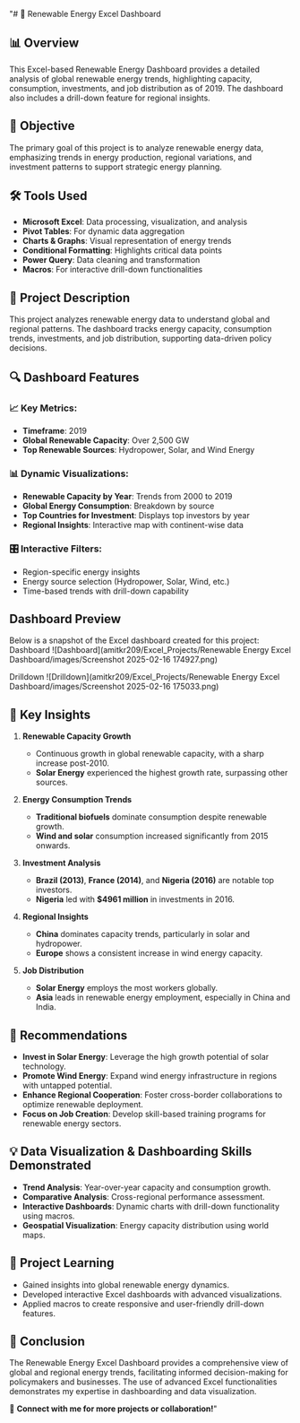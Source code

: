 "# 🌱 Renewable Energy Excel Dashboard

## 📊 Overview
This Excel-based Renewable Energy Dashboard provides a detailed analysis of global renewable energy trends, highlighting capacity, consumption, investments, and job distribution as of 2019. The dashboard also includes a drill-down feature for regional insights.

## 🎯 Objective
The primary goal of this project is to analyze renewable energy data, emphasizing trends in energy production, regional variations, and investment patterns to support strategic energy planning.

## 🛠️ Tools Used
- **Microsoft Excel**: Data processing, visualization, and analysis
- **Pivot Tables**: For dynamic data aggregation
- **Charts & Graphs**: Visual representation of energy trends
- **Conditional Formatting**: Highlights critical data points
- **Power Query**: Data cleaning and transformation
- **Macros**: For interactive drill-down functionalities

## 📝 Project Description
This project analyzes renewable energy data to understand global and regional patterns. The dashboard tracks energy capacity, consumption trends, investments, and job distribution, supporting data-driven policy decisions.

## 🔍 Dashboard Features

### 📈 Key Metrics:
- **Timeframe**: 2019
- **Global Renewable Capacity**: Over 2,500 GW
- **Top Renewable Sources**: Hydropower, Solar, and Wind Energy

### 📊 Dynamic Visualizations:
- **Renewable Capacity by Year**: Trends from 2000 to 2019
- **Global Energy Consumption**: Breakdown by source
- **Top Countries for Investment**: Displays top investors by year
- **Regional Insights**: Interactive map with continent-wise data

### 🎛️ Interactive Filters:
- Region-specific energy insights
- Energy source selection (Hydropower, Solar, Wind, etc.)
- Time-based trends with drill-down capability

## Dashboard Preview
Below is a snapshot of the Excel dashboard created for this project:
Dashboard
![Dashboard](amitkr209/Excel_Projects/Renewable Energy Excel Dashboard/images/Screenshot 2025-02-16 174927.png)

Drilldown
![Drilldown](amitkr209/Excel_Projects/Renewable Energy Excel Dashboard/images/Screenshot 2025-02-16 175033.png)

## 🔑 Key Insights

1. **Renewable Capacity Growth**
   - Continuous growth in global renewable capacity, with a sharp increase post-2010.
   - **Solar Energy** experienced the highest growth rate, surpassing other sources.

2. **Energy Consumption Trends**
   - **Traditional biofuels** dominate consumption despite renewable growth.
   - **Wind and solar** consumption increased significantly from 2015 onwards.

3. **Investment Analysis**
   - **Brazil (2013)**, **France (2014)**, and **Nigeria (2016)** are notable top investors.
   - **Nigeria** led with **$4961 million** in investments in 2016.

4. **Regional Insights**
   - **China** dominates capacity trends, particularly in solar and hydropower.
   - **Europe** shows a consistent increase in wind energy capacity.

5. **Job Distribution**
   - **Solar Energy** employs the most workers globally.
   - **Asia** leads in renewable energy employment, especially in China and India.

## 📢 Recommendations

- **Invest in Solar Energy**: Leverage the high growth potential of solar technology.
- **Promote Wind Energy**: Expand wind energy infrastructure in regions with untapped potential.
- **Enhance Regional Cooperation**: Foster cross-border collaborations to optimize renewable deployment.
- **Focus on Job Creation**: Develop skill-based training programs for renewable energy sectors.

## 💡 Data Visualization & Dashboarding Skills Demonstrated
- **Trend Analysis**: Year-over-year capacity and consumption growth.
- **Comparative Analysis**: Cross-regional performance assessment.
- **Interactive Dashboards**: Dynamic charts with drill-down functionality using macros.
- **Geospatial Visualization**: Energy capacity distribution using world maps.

## 🚀 Project Learning
- Gained insights into global renewable energy dynamics.
- Developed interactive Excel dashboards with advanced visualizations.
- Applied macros to create responsive and user-friendly drill-down features.

## 🏁 Conclusion
The Renewable Energy Excel Dashboard provides a comprehensive view of global and regional energy trends, facilitating informed decision-making for policymakers and businesses. The use of advanced Excel functionalities demonstrates my expertise in dashboarding and data visualization.

🔗 **Connect with me for more projects or collaboration!**"